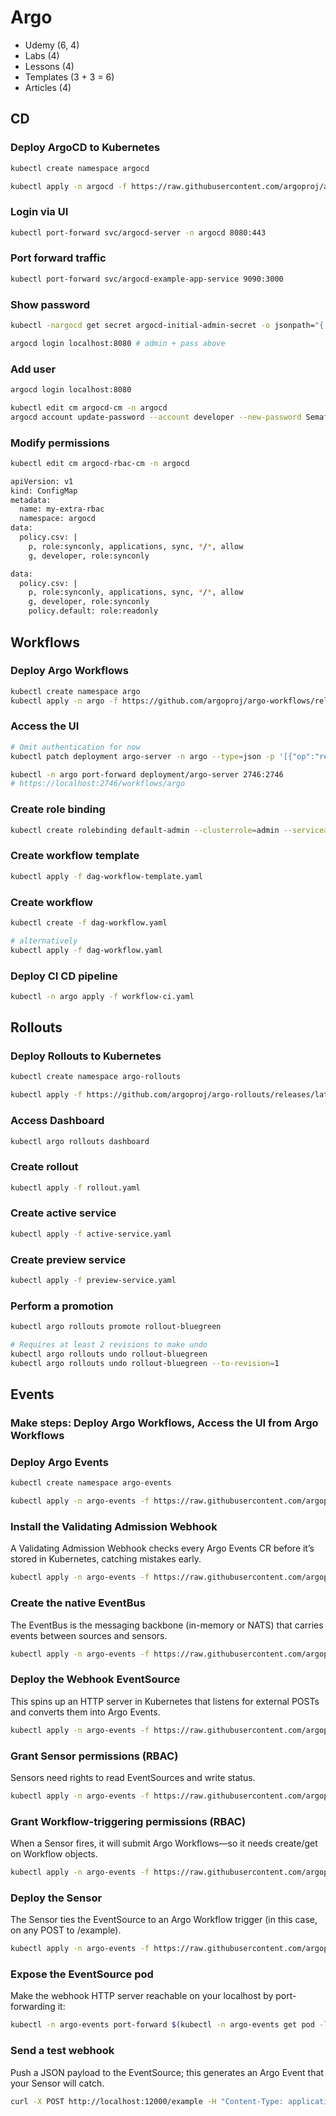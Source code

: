 # Argo

* Udemy (6, 4)
* Labs (4)
* Lessons (4)
* Templates (3 + 3 = 6)
* Articles (4)

## CD

### Deploy ArgoCD to Kubernetes

```sh
kubectl create namespace argocd

kubectl apply -n argocd -f https://raw.githubusercontent.com/argoproj/argo-cd/stable/manifests/install.yaml
```

### Login via UI

```sh
kubectl port-forward svc/argocd-server -n argocd 8080:443
```

### Port forward traffic

```sh
kubectl port-forward svc/argocd-example-app-service 9090:3000
```

### Show password

```sh
kubectl -nargocd get secret argocd-initial-admin-secret -o jsonpath="{.data.password}" | base64 -d; echo

argocd login localhost:8080 # admin + pass above
```

### Add user

```sh
argocd login localhost:8080

kubectl edit cm argocd-cm -n argocd
argocd account update-password --account developer --new-password Semafor4!
```

### Modify permissions

```sh
kubectl edit cm argocd-rbac-cm -n argocd

apiVersion: v1
kind: ConfigMap
metadata:
  name: my-extra-rbac
  namespace: argocd
data:
  policy.csv: |
    p, role:synconly, applications, sync, */*, allow
    g, developer, role:synconly

data:
  policy.csv: |
    p, role:synconly, applications, sync, */*, allow
    g, developer, role:synconly
    policy.default: role:readonly
```

## Workflows

### Deploy Argo Workflows

```sh
kubectl create namespace argo
kubectl apply -n argo -f https://github.com/argoproj/argo-workflows/releases/latest/download/install.yaml
```

### Access the UI

```sh
# Omit authentication for now
kubectl patch deployment argo-server -n argo --type=json -p '[{"op":"replace","path":"/spec/template/spec/containers/0/args","value":["server","--auth-mode=server"]}]'

kubectl -n argo port-forward deployment/argo-server 2746:2746
# https://localhost:2746/workflows/argo
```

### Create role binding

```sh
kubectl create rolebinding default-admin --clusterrole=admin --serviceaccount=argo:default -n argo
```

### Create workflow template

```sh
kubectl apply -f dag-workflow-template.yaml
```

### Create workflow

```sh
kubectl create -f dag-workflow.yaml

# alternatively
kubectl apply -f dag-workflow.yaml
```

### Deploy CI CD pipeline

```sh
kubectl -n argo apply -f workflow-ci.yaml
```

## Rollouts

### Deploy Rollouts to Kubernetes

```sh
kubectl create namespace argo-rollouts

kubectl apply -f https://github.com/argoproj/argo-rollouts/releases/latest/download/install.yaml
```

### Access Dashboard

```sh
kubectl argo rollouts dashboard
```

### Create rollout

```sh
kubectl apply -f rollout.yaml
```

### Create active service

```sh
kubectl apply -f active-service.yaml
```

### Create preview service

```sh
kubectl apply -f preview-service.yaml
```

### Perform a promotion

```sh
kubectl argo rollouts promote rollout-bluegreen

# Requires at least 2 revisions to make undo
kubectl argo rollouts undo rollout-bluegreen
kubectl argo rollouts undo rollout-bluegreen --to-revision=1
```

## Events

### Make steps: Deploy Argo Workflows, Access the UI from Argo Workflows

### Deploy Argo Events

```sh
kubectl create namespace argo-events

kubectl apply -n argo-events -f https://raw.githubusercontent.com/argoproj/argo-events/stable/manifests/install.yaml
```

### Install the Validating Admission Webhook

A Validating Admission Webhook checks every Argo Events CR before it’s stored in Kubernetes, catching mistakes early.

```sh
kubectl apply -n argo-events -f https://raw.githubusercontent.com/argoproj/argo-events/stable/manifests/install-validating-webhook.yaml
```

### Create the native EventBus

The EventBus is the messaging backbone (in-memory or NATS) that carries events between sources and sensors.

```sh
kubectl apply -n argo-events -f https://raw.githubusercontent.com/argoproj/argo-events/stable/examples/eventbus/native.yaml
```

### Deploy the Webhook EventSource

This spins up an HTTP server in Kubernetes that listens for external POSTs and converts them into Argo Events.

```sh
kubectl apply -n argo-events -f https://raw.githubusercontent.com/argoproj/argo-events/stable/examples/event-sources/webhook.yaml
```

### Grant Sensor permissions (RBAC)

Sensors need rights to read EventSources and write status.

```sh
kubectl apply -n argo-events -f https://raw.githubusercontent.com/argoproj/argo-events/master/examples/rbac/sensor-rbac.yaml
```

### Grant Workflow-triggering permissions (RBAC)

When a Sensor fires, it will submit Argo Workflows—so it needs create/get on Workflow objects.

```sh
kubectl apply -n argo-events -f https://raw.githubusercontent.com/argoproj/argo-events/master/examples/rbac/workflow-rbac.yaml
```

### Deploy the Sensor

The Sensor ties the EventSource to an Argo Workflow trigger (in this case, on any POST to /example).

```sh
kubectl apply -n argo-events -f https://raw.githubusercontent.com/argoproj/argo-events/stable/examples/sensors/webhook.yaml
```

### Expose the EventSource pod

Make the webhook HTTP server reachable on your localhost by port-forwarding it:

```sh
kubectl -n argo-events port-forward $(kubectl -n argo-events get pod -l eventsource-name=webhook -o name) 12000:12000 &
```

### Send a test webhook

Push a JSON payload to the EventSource; this generates an Argo Event that your Sensor will catch.

```sh
curl -X POST http://localhost:12000/example -H "Content-Type: application/json" -d '{"message":"this is my first webhook"}'
```

